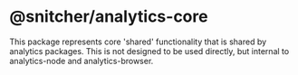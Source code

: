 # @snitcher/analytics-core

This package represents core 'shared' functionality that is shared by analytics packages. This is not designed to be used directly, but internal to analytics-node and analytics-browser.
